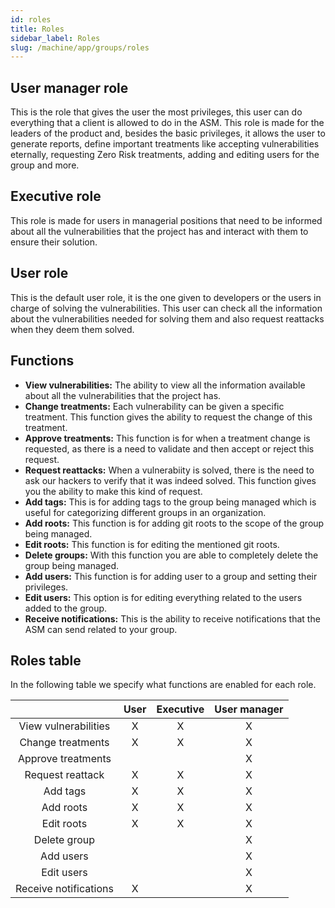 ```yaml
---
id: roles
title: Roles
sidebar_label: Roles
slug: /machine/app/groups/roles
---
```


## User manager role

This is the role
that gives the user
the most privileges,
this user can do everything
that a client is allowed to do
in the ASM.
This role is made for
the leaders of the product
and, besides the basic privileges,
it allows the user to generate reports,
define important treatments like
accepting vulnerabilities eternally,
requesting Zero Risk treatments,
adding and editing users for the group
and more.

## Executive role

This role is made for
users in managerial positions
that need to be informed
about all the vulnerabilities
that the project has
and interact with them
to ensure their solution.

## User role

This is the default user role,
it is the one given to developers
or the users in charge of
solving the vulnerabilities.
This user can check all the information
about the vulnerabilities
needed for solving them
and also request reattacks
when they deem them solved.

## Functions

- **View vulnerabilities:**
  The ability to view
  all the information available
  about all the vulnerabilities
  that the project has.
- **Change treatments:**
  Each vulnerability can be given
  a specific treatment.
  This function gives the ability
  to request the change
  of this treatment.
- **Approve treatments:**
  This function is for
  when a treatment change is requested,
  as there is a need to validate
  and then accept or reject
  this request.
- **Request reattacks:**
  When a vulnerabiity is solved,
  there is the need to ask our hackers
  to verify that it was indeed solved.
  This function gives you
  the ability to make
  this kind of request.
- **Add tags:**
  This is for adding tags
  to the group being managed
  which is useful for
  categorizing different groups
  in an organization.
- **Add roots:**
  This function is for
  adding git roots
  to the scope of the group
  being managed.
- **Edit roots:**
  This function is for
  editing the mentioned
  git roots.
- **Delete groups:**
  With this function
  you are able to
  completely delete
  the group being managed.
- **Add users:**
  This function is for
  adding user to a group
  and setting their privileges.
- **Edit users:**
  This option is for
  editing everything related
  to the users added
  to the group.
- **Receive notifications:**
  This is the ability to
  receive notifications
  that the ASM can send
  related to your group.

## Roles table

In the following table
we specify
what functions are enabled
for each role.

|                     |User|Executive|User manager|
|:-------------------:|:--:|:-------:|:----------:|
|View vulnerabilities |X   |X        |X           |
|Change treatments    |X   |X        |X           |
|Approve treatments   |    |         |X           |
|Request reattack     |X   |X        |X           |
|Add tags             |X   |X        |X           |
|Add roots            |X   |X        |X           |
|Edit roots           |X   |X        |X           |
|Delete group         |    |         |X           |
|Add users            |    |         |X           |
|Edit users           |    |         |X           |
|Receive notifications|X   |         |X           |